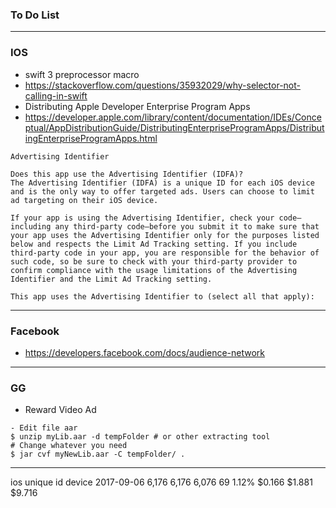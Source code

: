 ### To Do List
 
----------------------------------------------------------------------------
### IOS

* swift 3 preprocessor macro
* https://stackoverflow.com/questions/35932029/why-selector-not-calling-in-swift
* Distributing Apple Developer Enterprise Program Apps
* https://developer.apple.com/library/content/documentation/IDEs/Conceptual/AppDistributionGuide/DistributingEnterpriseProgramApps/DistributingEnterpriseProgramApps.html

```
Advertising Identifier

Does this app use the Advertising Identifier (IDFA)?
The Advertising Identifier (IDFA) is a unique ID for each iOS device and is the only way to offer targeted ads. Users can choose to limit ad targeting on their iOS device.

If your app is using the Advertising Identifier, check your code—including any third-party code—before you submit it to make sure that your app uses the Advertising Identifier only for the purposes listed below and respects the Limit Ad Tracking setting. If you include third-party code in your app, you are responsible for the behavior of such code, so be sure to check with your third-party provider to confirm compliance with the usage limitations of the Advertising Identifier and the Limit Ad Tracking setting.

This app uses the Advertising Identifier to (select all that apply):
```

----------------------------------------------------------------------------

### Facebook
* https://developers.facebook.com/docs/audience-network

----------------------------------------------------------------------------

### GG 
* Reward Video Ad

```
- Edit file aar 
$ unzip myLib.aar -d tempFolder # or other extracting tool
# Change whatever you need
$ jar cvf myNewLib.aar -C tempFolder/ .
```
----------------------------------------------------------------------------

ios unique id device
2017-09-06	6,176	6,176	6,076	69	1.12%	$0.166	$1.881	$9.716







